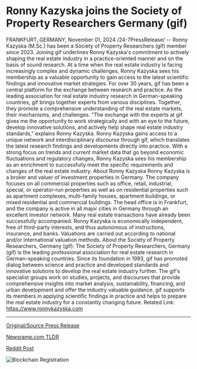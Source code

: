 # Ronny Kazyska joins the Society of Property Researchers Germany (gif)

FRANKFURT, GERMANY, November 01, 2024 /24-7PressRelease/ -- Ronny Kazyska (M.Sc.) has been a Society of Property Researchers (gif) member since 2023. Joining gif underlines Ronny Kazyska's commitment to actively shaping the real estate industry in a practice-oriented manner and on the basis of sound research. At a time when the real estate industry is facing increasingly complex and dynamic challenges, Ronny Kazyska sees his membership as a valuable opportunity to gain access to the latest scientific findings and innovative market strategies.  For over 30 years, gif has been a central platform for the exchange between research and practice. As the leading association for real estate industry research in German-speaking countries, gif brings together experts from various disciplines. Together, they promote a comprehensive understanding of the real estate markets, their mechanisms, and challenges. "The exchange with the experts at gif gives me the opportunity to work strategically and with an eye to the future, develop innovative solutions, and actively help shape real estate industry standards," explains Ronny Kazyska.  Ronny Kazyska gains access to a unique network and interdisciplinary discourse through gif, which translates the latest research findings and developments directly into practice. With a strong focus on trends and current market data that go beyond economic fluctuations and regulatory changes, Ronny Kazyska sees his membership as an enrichment to successfully meet the specific requirements and changes of the real estate industry.  About Ronny Kazyska Ronny Kazyska is a broker and valuer of investment properties in Germany. The company focuses on all commercial properties such as office, retail, industrial, special, or operator-run properties as well as on residential properties such as apartment complexes, multi-family houses, apartment buildings, or mixed residential and commercial buildings. The head office is in Frankfurt, and the company is active in all major cities in Germany through an excellent investor network. Many real estate transactions have already been successfully accompanied. Ronny Kazyska is economically independent, free of third-party interests, and thus autonomous of instructions, insurance, and banks. Valuations are carried out according to national and/or international valuation methods.  About the Society of Property Researchers, Germany (gif): The Society of Property Researchers, Germany (gif) is the leading professional association for real estate research in German-speaking countries. Since its foundation in 1993, gif has promoted dialog between science and practice and developed standards and innovative solutions to develop the real estate industry further. The gif's specialist groups work on studies, projects, and discourses that provide comprehensive insights into market analysis, sustainability, financing, and urban development and offer the industry valuable guidance. gif supports its members in applying scientific findings in practice and helps to prepare the real estate industry for a constantly changing future.  Related Link: https://www.ronnykazyska.com 

---

[Original/Source Press Release](https://www.24-7pressrelease.com/press-release/515813/ronny-kazyska-joins-the-society-of-property-researchers-germany-gif)
                    

[Newsramp.com TLDR](https://newsramp.com/curated-news/ronny-kazyska-joins-society-of-property-researchers-to-shape-real-estate-industry/eff4d710649ed45558883bf083b63533) 

 



[Reddit Post](https://www.reddit.com/r/newsramp/comments/1ggzsx9/ronny_kazyska_joins_society_of_property/) 



![Blockchain Registration](https://cdn.newsramp.app/24-7PressRelease/qrcode/2411/1/barnxCom.webp)